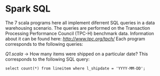 # Spark SQL

The 7 scala programs here all implement diferrent SQL queries in a data warehousing scenario. The queries are performed on the Transaction Processing Performance Council (TPC-H) benchmark data. Information about it can be found here: *http://www.tpc.org/tpch/* Each program corresponds to the following queries:

*Q1.scala* -> How many items were shipped on a particular date? This corresponds to the following SQL query:

  `select count(*) from lineitem where l_shipdate = 'YYYY-MM-DD';`
